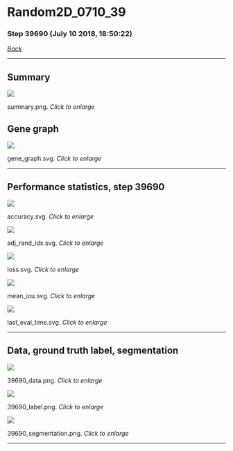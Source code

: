 # Random2D_0710_39

### Step 39690 (July 10 2018, 18:50:22)

[_Back_](..)

---

## Summary

<div class="images"><a href="media/summary.png"><img  src="media/summary.png" align="center"></a><p>summary.png. <i>Click to enlarge</i></p></div>

## Gene graph

<div class="images"><a href="media/gene_graph.svg"><img  src="media/gene_graph.svg" align="center"></a><p>gene_graph.svg. <i>Click to enlarge</i></p></div>

---

## Performance statistics, step 39690

<div class="images"><a href="media/accuracy.svg"><img class="mini" src="media/accuracy.svg" align="center"></a><p>accuracy.svg. <i>Click to enlarge</i></p></div>
<div class="images"><a href="media/adj_rand_idx.svg"><img class="mini" src="media/adj_rand_idx.svg" align="center"></a><p>adj_rand_idx.svg. <i>Click to enlarge</i></p></div>
<div class="images"><a href="media/loss.svg"><img class="mini" src="media/loss.svg" align="center"></a><p>loss.svg. <i>Click to enlarge</i></p></div>
<div class="images"><a href="media/mean_iou.svg"><img class="mini" src="media/mean_iou.svg" align="center"></a><p>mean_iou.svg. <i>Click to enlarge</i></p></div>
<div class="images"><a href="media/last_eval_time.svg"><img class="mini" src="media/last_eval_time.svg" align="center"></a><p>last_eval_time.svg. <i>Click to enlarge</i></p></div>

---

## Data, ground truth label, segmentation

<div class="images"><a href="media/39690_data.png"><img class="mini" src="media/39690_data.png" align="center"></a><p>39690_data.png. <i>Click to enlarge</i></p></div>
<div class="images"><a href="media/39690_label.png"><img class="mini" src="media/39690_label.png" align="center"></a><p>39690_label.png. <i>Click to enlarge</i></p></div>
<div class="images"><a href="media/39690_segmentation.png"><img class="mini" src="media/39690_segmentation.png" align="center"></a><p>39690_segmentation.png. <i>Click to enlarge</i></p></div>

---


